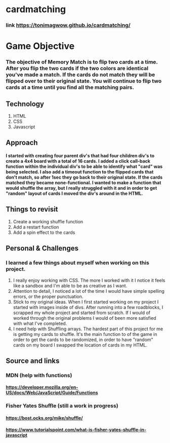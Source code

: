 # cardmatching

### link https://tonimagwow.github.io/cardmatching/


# Game Objective
### The objective of Memory Match is to flip two cards at a time. After you flip the two cards if the two colors are identical you've made a match. If the cards do not match they will be flipped over to their original state. You will continue to flip two cards at a time until you find all the matching pairs.

## Technology
1. HTML
2. CSS
3. Javascript

## Approach
#### I started with creating four parent div's that had four children div's to create a 4x4 board with a total of 16 cards. I added a click call-back function within the individual div's to be able to identify what "card" was being selected. I also add a timeout function to the flipped cards that don't match, so after 1sec they go back to their original state. If the cards matched they became none-functional. I wanted to make a function that would shuffle the array, but I really struggled with it and in order to get "random" layout of cards I moved the div's around in the HTML. 

## Things to revisit
1. Create a working shuffle function
2. Add a restart function
3. Add a spin effect to the cards


## Personal & Challenges
### I learned a few things about myself when working on this project.
1. I really enjoy working with CSS. The more I worked with it I notice it feels like a sandbox and I'm able to be as creative as I want.
2. Attention to detail, I noticed a lot of the time I would have simple spelling errors, or the proper punctuation.
3. Stick to my original ideas. When I first started working on my project I started with images inside of divs. After running into a few roadblocks, I scrapped my whole project and started from scratch. If I would of worked through the original problems I would of been more satisfied with what I've completed.
4. I need help with Shuffling arrays. The hardest part of this project for me is getting my cards to shuffle. It's the main function to of the game in order to get the cards to be randomized, in order to have "random" cards on my board I swapped the location of cards in my HTML.



## Source and links

### MDN (help with functions)
#### https://developer.mozilla.org/en-US/docs/Web/JavaScript/Guide/Functions

### Fisher Yates Shuffle (still a work in progress)
#### https://bost.ocks.org/mike/shuffle/
#### https://www.tutorialspoint.com/what-is-fisher-yates-shuffle-in-javascript


